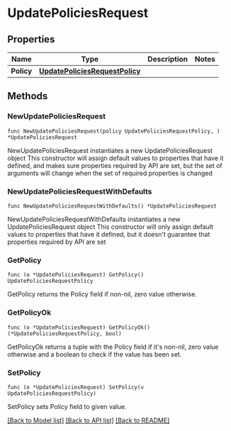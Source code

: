 # UpdatePoliciesRequest

## Properties

Name | Type | Description | Notes
------------ | ------------- | ------------- | -------------
**Policy** | [**UpdatePoliciesRequestPolicy**](UpdatePoliciesRequestPolicy.md) |  | 

## Methods

### NewUpdatePoliciesRequest

`func NewUpdatePoliciesRequest(policy UpdatePoliciesRequestPolicy, ) *UpdatePoliciesRequest`

NewUpdatePoliciesRequest instantiates a new UpdatePoliciesRequest object
This constructor will assign default values to properties that have it defined,
and makes sure properties required by API are set, but the set of arguments
will change when the set of required properties is changed

### NewUpdatePoliciesRequestWithDefaults

`func NewUpdatePoliciesRequestWithDefaults() *UpdatePoliciesRequest`

NewUpdatePoliciesRequestWithDefaults instantiates a new UpdatePoliciesRequest object
This constructor will only assign default values to properties that have it defined,
but it doesn't guarantee that properties required by API are set

### GetPolicy

`func (o *UpdatePoliciesRequest) GetPolicy() UpdatePoliciesRequestPolicy`

GetPolicy returns the Policy field if non-nil, zero value otherwise.

### GetPolicyOk

`func (o *UpdatePoliciesRequest) GetPolicyOk() (*UpdatePoliciesRequestPolicy, bool)`

GetPolicyOk returns a tuple with the Policy field if it's non-nil, zero value otherwise
and a boolean to check if the value has been set.

### SetPolicy

`func (o *UpdatePoliciesRequest) SetPolicy(v UpdatePoliciesRequestPolicy)`

SetPolicy sets Policy field to given value.



[[Back to Model list]](../README.md#documentation-for-models) [[Back to API list]](../README.md#documentation-for-api-endpoints) [[Back to README]](../README.md)


